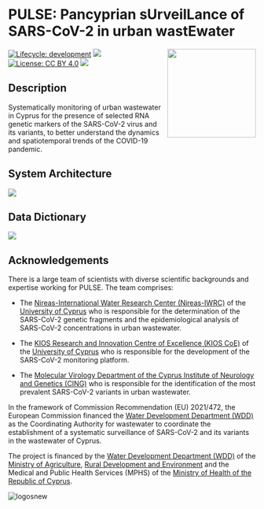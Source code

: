# PULSE: Pancyprian sUrveilLance of SARS-CoV-2 in urban wastEwater
<img src="https://github.com/KIOS-Research/covid-pulse-cy/assets/49236697/d7dafc3f-0e8d-4a30-8f73-d05c2db378ea" width="180" align="right">

<!-- badges: start -->

[![Lifecycle:
development](https://img.shields.io/badge/lifecycle-stable-green.svg)](https://lifecycle.r-lib.org/articles/stages.html#stable-1)
[![](https://img.shields.io/github/v/release/KIOS-Research/covid-pulse-cy?color=green&label=GitHub)](https://github.com/KIOS-Research/covid-pulse-cy/releases/tag/v1.0.0)
[![License: CC BY 4.0](https://img.shields.io/badge/License-CC%20BY%204.0-yellow.svg)](https://creativecommons.org/licenses/by/4.0/)
[![](https://img.shields.io/badge/doi-10.5281/zenodo.8114572-yellowgreen.svg)](https://doi.org/10.5281/zenodo.8114572)

<!-- badges: end -->

## Description

Systematically monitoring of urban wastewater in Cyprus for the presence of selected RNA genetic markers of the SARS-CoV-2 virus and its variants, 
to better understand the dynamics and spatiotemporal trends of the COVID-19 pandemic.  



## System Architecture

<img src="https://github.com/KIOS-Research/covid-pulse-cy/assets/49236697/20d8e152-0e16-4a18-841a-9f4c978daa61">


## Data Dictionary

<img src="https://github.com/KIOS-Research/covid-pulse-cy/assets/49236697/360a7143-19f5-4013-a054-7982046e94fb">


## Acknowledgements 

There is a large team of scientists with diverse scientific backgrounds and expertise working for PULSE. The team 
comprises: 

- The [Nireas-International Water Research Center (Nireas-IWRC)](https://nireas-iwrc.org/) of the [University of 
  Cyprus](https://www.ucy.ac.cy/) who is responsible for 
  the 
determination of the SARS-CoV-2 genetic fragments and the epidemiological analysis of SARS-CoV-2 concentrations in urban wastewater.

- The [KIOS Research and Innovation Centre of Excellence (KIOS CoE)](https://www.kios.ucy.ac.cy/) of the [University of Cyprus](https://www.ucy.ac.cy/) who is responsible 
  for 
the development of the SARS-CoV-2 monitoring platform.

- The [Molecular Virology Department of the Cyprus Institute of Neurology and Genetics (CING)](https://www.cing.ac.cy/en/about-us/biomedical-sciences-/mv) who is responsible for 
the identification of the most prevalent SARS-CoV-2 variants in urban wastewater. 

In the framework of Commission Recommendation (EU) 2021/472, the European Commission financed the [Water Development 
Department (WDD)](http://www.moa.gov.cy/moa/wdd/Wdd.nsf/index_en/index_en?OpenDocument) as the Coordinating Authority for wastewater to coordinate the establishment of a systematic 
surveillance of SARS-CoV-2 and its variants in the wastewater of Cyprus.  

The project is financed by the [Water Development Department (WDD)](http://www.moa.gov.cy/moa/wdd/Wdd.nsf/index_en/index_en?OpenDocument) of the [Ministry of Agriculture](https://moa.gov.cy/ministry/mission/?lang=en), [Rural Development 
and Environment](https://moa.gov.cy/sectors/rural-development/rural-development-and-environment/?lang=en) and the 
Medical and Public Health Services (MPHS) of the [Ministry of Health of the Republic of 
Cyprus](https://www.moh.gov.cy/moh/moh.nsf/medpub_en/medpub_en?OpenDocument).

![logosnew](https://github.com/KIOS-Research/covid-pulse-cy/assets/49236697/098d1c7e-a1c2-4834-af52-bcefadc783d0)
